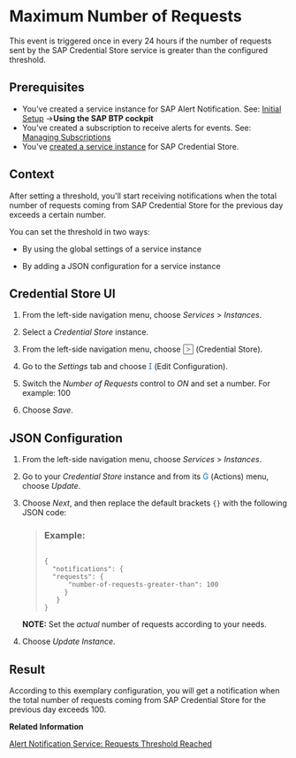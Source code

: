 <!-- loio1076e0cedc6c4bbe8ffb8741e4758d66 -->

<link rel="stylesheet" type="text/css" href="../css/sap-icons.css"/>

# Maximum Number of Requests

This event is triggered once in every 24 hours if the number of requests sent by the SAP Credential Store service is greater than the configured threshold.



<a name="loio1076e0cedc6c4bbe8ffb8741e4758d66__prereq_kfp_x3m_byb"/>

## Prerequisites

-   You've created a service instance for SAP Alert Notification. See: [Initial Setup](https://help.sap.com/docs/alert-notification/sap-alert-notification-for-sap-btp/initial-setup?version=Cloud) →**Using the SAP BTP cockpit**
-   You've created a subscription to receive alerts for events. See: [Managing Subscriptions](https://help.sap.com/docs/alert-notification/sap-alert-notification-for-sap-btp/managing-subscriptions?version=Cloud)
-   You've [created a service instance](create-a-service-instance-dc5f087.md) for SAP Credential Store.




<a name="loio1076e0cedc6c4bbe8ffb8741e4758d66__context_r3z_x3m_byb"/>

## Context

After setting a threshold, you'll start receiving notifications when the total number of requests coming from SAP Credential Store for the previous day exceeds a certain number.

You can set the threshold in two ways:

-   By using the global settings of a service instance

-   By adding a JSON configuration for a service instance




<a name="loio1076e0cedc6c4bbe8ffb8741e4758d66__section_sqn_gy1_hdc"/>

## Credential Store UI

1.  From the left-side navigation menu, choose *Services* \> *Instances*.

2.  Select a *Credential Store* instance.

3.  From the left-side navigation menu, choose <span style="color:#666666;"><span class="SAP-icons-V5"></span></span> \(Credential Store\).

4.  Go to the *Settings* tab and choose <span style="color:#007cc0;"><span class="SAP-icons-V5"></span></span> \(Edit Configuration\).

5.  Switch the *Number of Requests* control to *ON* and set a number. For example: 100
6.  Choose *Save*.



<a name="loio1076e0cedc6c4bbe8ffb8741e4758d66__lis_k13_q3m_byb"/>

## JSON Configuration

1.  From the left-side navigation menu, choose *Services* \> *Instances*.

2.  Go to your *Credential Store* instance and from its <span style="color:#007cc0;"><span class="SAP-icons-V5"></span></span> \(Actions\) menu, choose *Update*.

3.  Choose *Next*, and then replace the default brackets `{}` with the following JSON code:

    > ### Example:  
    > ```
    > 
    > {
    > 	"notifications": {
    > 	"requests": {
    > 		"number-of-requests-greater-than": 100
    >      }
    >    }
    > }
    > 
    > ```

    **NOTE:** Set the *actual* number of requests according to your needs.

4.  Choose *Update Instance*.



<a name="loio1076e0cedc6c4bbe8ffb8741e4758d66__section_oxk_dxc_hdc"/>

## Result

According to this exemplary configuration, you will get a notification when the total number of requests coming from SAP Credential Store for the previous day exceeds 100.

**Related Information**  


[Alert Notification Service: Requests Threshold Reached](https://help.sap.com/docs/alert-notification/sap-alert-notification-for-sap-btp/requests-threshold-reached)

